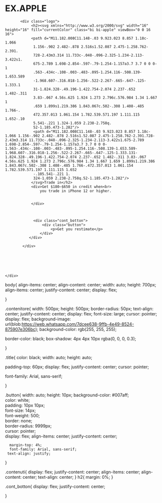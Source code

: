 # EX.APPLE


<!DOCTYPE html>
<html lang="en">
<head>
    <meta charset="UTF-8">
    <meta name="viewport" content="width=device-width, initial-scale=1.0">
    <title>Document</title>
    <link rel="stylesheet" href="apple.css">
</head>
<body>
   
<div class="contenitore">
    <div class="title">
        
           <div class="logo">
                <h2><svg xmlns="http://www.w3.org/2000/svg" width="16" height="16" fill="currentColor" class="bi bi-apple" viewBox="0 0 16 16">
                <path d="M11.182.008C11.148-.03 9.923.023 8.857 1.18c-1.066
                 1.156-.902 2.482-.878 2.516s1.52.087 2.475-1.258.762-2.391.
                 728-2.43m3.314 11.733c-.048-.096-2.325-1.234-2.113-3.422s1.
                 675-2.789 1.698-2.854-.597-.79-1.254-1.157a3.7 3.7 0 0 0-1
                 .563-.434c-.108-.003-.483-.095-1.254.116-.508.139-1.653.589
                 -1.968.607-.316.018-1.256-.522-2.267-.665-.647-.125-1.333.1
                 31-1.824.328-.49.196-1.422.754-2.074 2.237-.652 1.482-.311 
                 3.83-.067 4.56s.625 1.924 1.273 2.796c.576.984 1.34 1.667 1
                 .659 1.899s1.219.386 1.843.067c.502-.308 1.408-.485 1.766-.
                 472.357.013 1.061.154 1.782.539.571.197 1.111.115 1.652-.10
                 5.541-.221 1.324-1.059 2.238-2.758q.
                 52-1.185.473-1.282"/>
                 <path d="M11.182.008C11.148-.03 9.923.023 8.857 1.18c-1.066 1.156-.902 2.482-.878 2.516s1.52.087 2.475-1.258.762-2.391.728-2.43m3.314 11.733c-.048-.096-2.325-1.234-2.113-3.422s1.675-2.789 1.698-2.854-.597-.79-1.254-1.157a3.7 3.7 0 0 0-1.563-.434c-.108-.003-.483-.095-1.254.116-.508.139-1.653.589-1.968.607-.316.018-1.256-.522-2.267-.665-.647-.125-1.333.131-1.824.328-.49.196-1.422.754-2.074 2.237-.652 1.482-.311 3.83-.067 4.56s.625 1.924 1.273 2.796c.576.984 1.34 1.667 1.659 1.899s1.219.386 1.843.067c.502-.308 1.408-.485 1.766-.472.357.013 1.061.154 1.782.539.571.197 1.111.115 1.652
                 -.105.541-.221 1.
                 324-1.059 2.238-2.758q.52-1.185.473-1.282"/>
                </svg>Trade in</h2>
                <div>Get $180–$650 in credit when<br>
                    you trade in iPhone 12 or higher.

                   
                </div>
                 
                

                 <div class="cont_botton">
                     <div class="button">
                         <p>Get you restimate</p>
                    </div>
               </div>
                     
            </div>
                
       

                
                   
                   
    </div>

                     
                    
                 
        
</div>
        
        
    

</body>
</html>





body{
    align-items: center;
    align-content: center;
    width: auto;
    height: 700px;
    align-items: center;
    justify-content: center;
    display: flex;
   
    
}
 

.contenitore{
    width: 500px;
    height: 500px;
    border-radius: 50px;
    text-align: center;
    justify-content: center;
    display: flex;
    font-size: large;
    cursor: pointer;
    display: flex;
   background-image: url(blob:https://web.whatsapp.com/7dcee638-9ffb-4e49-8524-875907e306bc);
    background-color: rgb(255, 255, 255);
 
  border-color: black;
  box-shadow: 4px 4px 10px rgba(0, 0, 0, 0.3);
 
  
}





.title{
color: black;
width: auto;
height: auto;

padding-top: 60px;
display: flex;
justify-content: center;
cursor: pointer;

font-family: Arial, sans-serif;


}
  
.button{
    width: auto;
    height: 10px;
    background-color: #007aff;    
      color: white;                
      padding: 10px 10px;           
      font-size: 14px;              
      font-weight: 500;             
      border: none;                 
      border-radius: 9999px;      
      cursor: pointer;              
      display: flex;
      align-items: center;
      justify-content: center;
     
      margin-top: 4%;
      font-family: Arial, sans-serif;
     text-align: justify;
     
    
      
     
}


.contenuti{
  display: flex;
  justify-content: center;
  align-items: center;
  align-content: center;
  text-align: center;
}
h2{
  margin: 0%;
}


.cont_botton{
  display: flex;
  justify-content: center;
  
}
